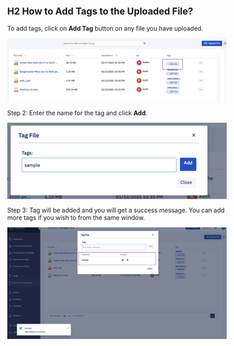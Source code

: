 ## H2 How to Add Tags to the Uploaded File?

  

To add tags, click on **Add Tag** button on any file you have uploaded.

  

![](./images/addtag/1-addtag.png)

  
  

Step 2: Enter the name for the tag and click **Add**.

  

![](./images/addtag/2-name.png)

  

Step 3: Tag will be added and you will get a success message. You can add more tags if you wish to from the same window.

  
  

![](./images/addtag/3-addedtag.png)